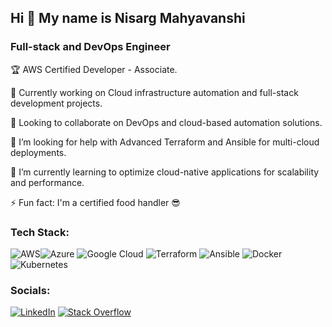 ## Hi 👋 My name is Nisarg Mahyavanshi
### Full-stack and DevOps Engineer

🏆  AWS Certified Developer - Associate.

🔭 Currently working on Cloud infrastructure automation and full-stack development projects.

👯 Looking to collaborate on DevOps and cloud-based automation solutions.

🤝 I’m looking for help with Advanced Terraform and Ansible for multi-cloud deployments.

🌱 I’m currently learning to optimize cloud-native applications for scalability and performance.

⚡ Fun fact: I'm a certified food handler 😎

### Tech Stack:
![AWS](https://img.shields.io/badge/AWS-%23FF9900.svg?style=for-the-badge&logo=amazon-aws&logoColor=white)![Azure](https://img.shields.io/badge/azure-%230072C6.svg?style=for-the-badge&logo=microsoftazure&logoColor=white) ![Google Cloud](https://img.shields.io/badge/GoogleCloud-%234285F4.svg?style=for-the-badge&logo=google-cloud&logoColor=white) ![Terraform](https://img.shields.io/badge/terraform-%235835CC.svg?style=for-the-badge&logo=terraform&logoColor=white) ![Ansible](https://img.shields.io/badge/ansible-%231A1918.svg?style=for-the-badge&logo=ansible&logoColor=white) ![Docker](https://img.shields.io/badge/docker-%230db7ed.svg?style=for-the-badge&logo=docker&logoColor=white) ![Kubernetes](https://img.shields.io/badge/kubernetes-%23326ce5.svg?style=for-the-badge&logo=kubernetes&logoColor=white)

### Socials:
[![LinkedIn](https://img.shields.io/badge/LinkedIn-%230077B5.svg?logo=linkedin&logoColor=white)](https://linkedin.com/in/https://www.linkedin.com/in/nisargmahyavanshi/) [![Stack Overflow](https://img.shields.io/badge/-Stackoverflow-FE7A16?logo=stack-overflow&logoColor=white)](https://stackoverflow.com/users/nisarg851) 
